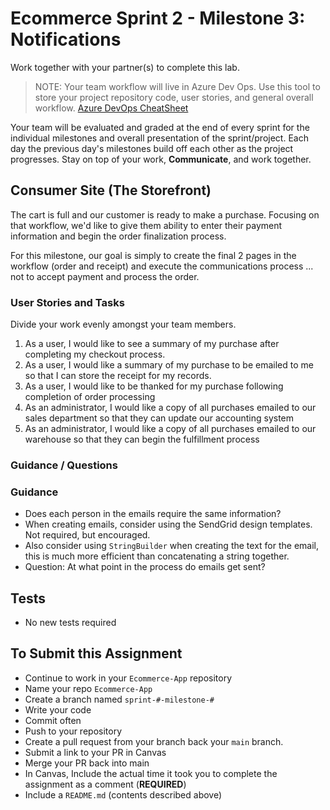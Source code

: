 # Ecommerce Sprint 2 - Milestone 3:  Notifications

Work together with your partner(s) to complete this lab.

> NOTE: Your team workflow will live in Azure Dev Ops. Use this tool to store your project repository code, user stories, and general overall workflow. [Azure DevOps CheatSheet](https://codefellows.github.io/code-401-dotnet-guide/Curriculum/ECom_Project/AzureDevOps_CheatSheet)

Your team will be evaluated and graded at the end of every sprint for the individual milestones and overall presentation of the sprint/project. Each day the previous day's milestones build off each other as the project progresses. Stay on top of your work, **Communicate**, and work together.

## Consumer Site (The Storefront)

The cart is full and our customer is ready to make a purchase. Focusing on that workflow, we'd like to give them ability to enter their payment information and begin the order finalization process.

For this milestone, our goal is simply to create the final 2 pages in the workflow (order and receipt) and execute the communications process ... not to accept payment and process the order.

### User Stories and Tasks

Divide your work evenly amongst your team members.


1. As a user,  I would like to see a summary of my purchase after completing my checkout process.
1. As a user, I would like a summary of my purchase to be emailed to me so that I can store the receipt for my records.
1. As a user, I would like to be thanked for my purchase following completion of order processing
1. As an administrator, I would like a copy of all purchases emailed to our sales department so that they can update our accounting system
1. As an administrator, I would like a copy of all purchases emailed to our warehouse so that they can begin the fulfillment process


### Guidance / Questions

### Guidance

- Does each person in the emails require the same information?
- When creating emails, consider using the SendGrid design templates. Not required, but encouraged.
- Also consider using `StringBuilder` when creating the text for the email, this is much more efficient than concatenating a string together.
- Question: At what point in the process do emails get sent?

## Tests

- No new tests required

## To Submit this Assignment

- Continue to work in your `Ecommerce-App` repository
- Name your repo `Ecommerce-App`
- Create a branch named `sprint-#-milestone-#`
- Write your code
- Commit often
- Push to your repository
- Create a pull request from your branch back your `main` branch.
- Submit a link to your PR in Canvas
- Merge your PR back into main
- In Canvas, Include the actual time it took you to complete the assignment as a comment (**REQUIRED**)
- Include a `README.md` (contents described above)
